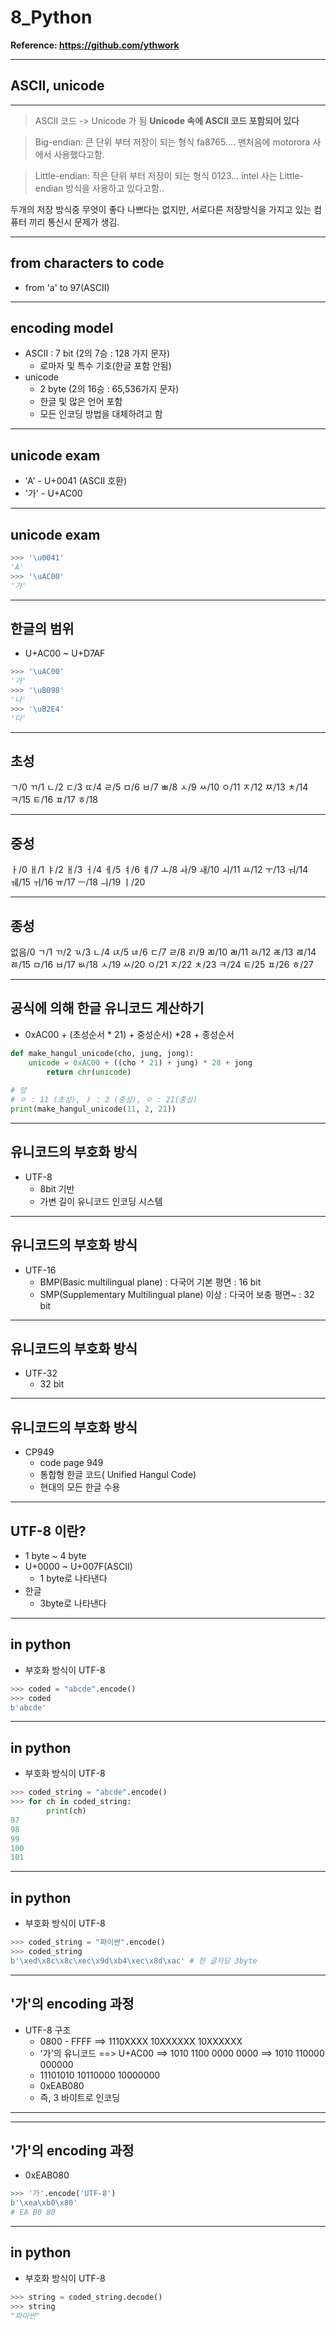 # 8_Python


**Reference: <https://github.com/ythwork>**

---


## ASCII, unicode

---

> ASCII 코드 -> Unicode 가 됨 **Unicode 속에 ASCII 코드 포함되어 있다** 

> Big-endian: 큰 단위 부터 저장이 되는 형식 fa8765.... 맨처음에 motorora 사에서 사용했다고함.
 
> Little-endian: 작은 단위 부터 저장이 되는 형식 0123... intel 사는 Little-endian 방식을 사용하고 있다고함.. 

두개의 저장 방식중 무엇이 좋다 나쁘다는 없지만, 서로다른 저장방식을 가지고 있는 컴퓨터 끼리 통신시 문제가 생김.


---
## from characters to code
 - from 'a' to 97(ASCII)
---

## encoding model
 - ASCII : 7 bit (2의 7승 : 128 가지 문자)
   - 로마자 및 특수 기호(한글 포함 안됨)
 - unicode
   - 2 byte (2의 16승 : 65,536가지 문자)
   - 한글 및 많은 언어 포함
   - 모든 인코딩 방법을 대체하려고 함

---

## unicode exam
 - 'A' - U+0041 (ASCII 호환)
 - '가' - U+AC00
---

## unicode exam
```python
>>> '\u0041'
'A'
>>> '\uAC00'
'가'
```
---

## 한글의 범위
  - U+AC00 ~ U+D7AF
```python
>>> '\uAC00'
'가'
>>> '\uB098'
'나'
>>> '\uB2E4'
'다'
```
---

## 초성
ㄱ/0 ㄲ/1 ㄴ/2 ㄷ/3 ㄸ/4 ㄹ/5 ㅁ/6 ㅂ/7 ㅃ/8 ㅅ/9 ㅆ/10
ㅇ/11 ㅈ/12 ㅉ/13 ㅊ/14 ㅋ/15 ㅌ/16 ㅍ/17 ㅎ/18

---

## 중성
ㅏ/0 ㅐ/1 ㅑ/2 ㅐ/3 ㅓ/4 ㅔ/5 ㅕ/6 ㅖ/7 ㅗ/8 ㅘ/9 ㅙ/10
ㅚ/11 ㅛ/12 ㅜ/13 ㅝ/14 ㅞ/15 ㅟ/16 ㅠ/17 ㅡ/18 ㅢ/19 ㅣ/20

---

## 종성
없음/0 ㄱ/1 ㄲ/2 ㄳ/3 ㄴ/4 ㄵ/5 ㄶ/6 ㄷ/7 ㄹ/8 ㄺ/9 ㄻ/10
ㄼ/11 ㄽ/12 ㄾ/13 ㄿ/14 ㅀ/15 ㅁ/16 ㅂ/17 ㅄ/18 ㅅ/19 ㅆ/20
ㅇ/21 ㅈ/22 ㅊ/23 ㅋ/24 ㅌ/25 ㅍ/26 ㅎ/27

---

## 공식에 의해 한글 유니코드 계산하기
  - 0xAC00 + (초성순서 * 21) + 중성순서) *28 + 종성순서
```python
def make_hangul_unicode(cho, jung, jong):
	unicode = 0xAC00 + ((cho * 21) + jung) * 28 + jong
    	return chr(unicode)
        
# 양
# ㅇ : 11 (초성), ㅑ : 2 (중성), ㅇ : 21(종성)
print(make_hangul_unicode(11, 2, 21))
```
---
## 유니코드의 부호화 방식
 - UTF-8 
   - 8bit 기반
   - 가변 길이 유니코드 인코딩 시스템 
---
## 유니코드의 부호화 방식
 - UTF-16 
   - BMP(Basic multilingual plane)
       : 다국어 기본 평면
       : 16 bit
   - SMP(Supplementary Multilingual plane) 이상 
       : 다국어 보충 평면~
       : 32 bit
---
## 유니코드의 부호화 방식
 - UTF-32
   - 32 bit
---

## 유니코드의 부호화 방식
 - CP949
   - code page 949
   - 통합형 한글 코드( Unified Hangul Code)
   - 현대의 모든 한글 수용
---

## UTF-8 이란?
 - 1 byte ~ 4 byte 
 - U+0000 ~ U+007F(ASCII)
   - 1 byte로 나타낸다
 - 한글 
   - 3byte로 나타낸다
---

## in python
 - 부호화 방식이 UTF-8
```python
>>> coded = "abcde".encode()
>>> coded
b'abcde'
```
---

## in python
 - 부호화 방식이 UTF-8
```python
>>> coded_string = "abcde".encode()
>>> for ch in coded_string:
		print(ch)
97
98
99
100
101
```
---
## in python
 - 부호화 방식이 UTF-8
```python
>>> coded_string = "파이썬".encode()
>>> coded_string
b'\xed\x8c\x8c\xec\x9d\xb4\xec\x8d\xac' # 한 글자당 3byte
```
---

## '가'의 encoding 과정
 - UTF-8 구조 
   - 0800 - FFFF 
     ==> 1110XXXX 10XXXXXX 10XXXXXX
   - '가'의 유니코드 
     ==> U+AC00
     ==> 1010 1100 0000 0000
     ==> 1010 110000 000000
   - 11101010 10110000 10000000
   - 0xEAB080
   - 즉, 3 바이트로 인코딩
---

---

## '가'의 encoding 과정
  - 0xEAB080
 ```python
 >>> '가'.encode('UTF-8')
 b'\xea\xb0\x80'
 # EA B0 80
 ```
---


## in python
 - 부호화 방식이 UTF-8
```python
>>> string = coded_string.decode()
>>> string
"파이썬"
```